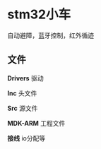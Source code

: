 # stm32小车
自动避障，蓝牙控制，红外循迹



## 文件

**Drivers**  	驱动

**Inc**  		头文件

**Src**  		源文件

**MDK-ARM**     工程文件

**接线**  		io分配等
